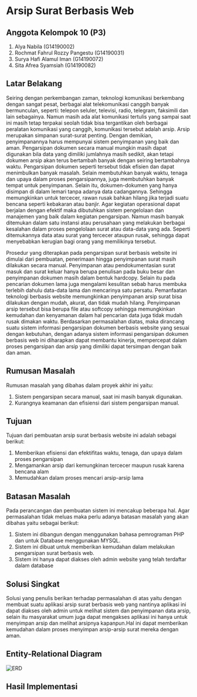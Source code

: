 # Arsip Surat Berbasis Web
## Anggota Kelompok 10 (P3)
1. Alya Nabila (G14190002)
2. Rochmat Fahrul Rozzy Pangestu (G14190031)
3. Surya Hafi Alamul Iman (G14190072)
4. Sita Afrea Syamsiah (G14190082) 

## Latar Belakang
Seiring dengan perkembangan zaman, teknologi komunikasi berkembang dengan sangat pesat, berbagai alat telekomunikasi canggih banyak bermunculan, seperti: telepon seluler, televisi, radio, telegram, faksimili dan lain sebagainya. Namun masih ada alat komunikasi tertulis yang sampai saat ini masih tetap terpakai seolah tidak bisa tergantikan oleh berbagai peralatan komunikasi yang canggih, komunikasi tersebut adalah arsip. Arsip merupakan simpanan surat-surat penting. Dengan demikian, penyimpanannya harus mempunyai sistem penyimpanan yang baik dan aman. Pengarsipan dokumen secara manual mungkin masih dapat digunakan bila data yang dimiliki jumlahnya masih sedikit, akan tetapi dokumen arsip akan terus bertambah banyak dengan seiring bertambahnya waktu. Pengarsipan dokumen seperti tersebut tidak efisien dan dapat menimbulkan banyak masalah. Selain membutuhkan banyak waktu, tenaga dan upaya dalam proses pengarsipannya, juga membutuhkan banyak tempat untuk penyimpanan. Selain itu, dokumen-dokumen yang hanya disimpan di dalam lemari tanpa adanya data cadangannya. Sehingga memungkinkan untuk tercecer, rawan rusak bahkan hilang jika terjadi suatu bencana seperti kebakaran atau banjir. Agar kegiatan operasional dapat berjalan dengan efektif maka dibutuhkan sistem pengelolaan dan manajemen yang baik dalam kegiatan pengarsipan. Namun masih banyak ditemukan dalam satu instansi atau perusahaan yang melakukan berbagai kesalahan dalam proses pengelolaan surat atau data-data yang ada. Seperti ditemukannya data atau surat yang tercecer ataupun rusak, sehingga dapat menyebabkan kerugian bagi orang yang memilikinya tersebut.

Prosedur yang diterapkan pada pengarsipan surat berbasis website ini dimulai dari pembuatan, penerimaan hingga penyimpanan surat masih dilakukan secara manual. Penyimpanan atau pendokumentasian surat masuk dan surat keluar hanya berupa penulisan pada buku besar dan penyimpanan dokumen masih dalam bentuk hardcopy. Selain itu pada pencarian dokumen lama juga mengalami kesulitan sebab harus membuka terlebih dahulu data-data lama dan mencarinya satu persatu. Pemanfaatan teknologi berbasis website memungkinkan penyimpanan arsip surat bisa dilakukan dengan mudah, akurat, dan tidak mudah hilang. Penyimpanan arsip tersebut bisa berupa file atau softcopy sehingga memungkinkan kemudahan dan kenyamanan dalam hal pencarian data juga tidak mudah rusak dimakan waktu. Berdasarkan permasalahan diatas, maka dirancang suatu sistem informasi pengarsipan dokumen berbasis website yang sesuai dengan kebutuhan, dengan adanya sistem informasi pengarsipan dokumen berbasis web ini diharapkan dapat membantu kinerja, mempercepat dalam proses pengarsipan dan arsip yang dimiliki dapat tersimpan dengan baik dan aman. 

## Rumusan Masalah
Rumusan masalah yang dibahas dalam proyek akhir ini yaitu: 
1. Sistem pengarsipan secara manual, saat ini masih banyak digunakan.
2. Kurangnya keamanan dan efisiensi dari sistem pengarsipan manual.

## Tujuan
Tujuan dari pembuatan arsip surat berbasis website ini adalah sebagai berikut:
1. Memberikan efisiensi dan efektifitas waktu, tenaga, dan upaya dalam proses pengarsipan
2. Mengamankan arsip dari kemungkinan tercecer maupun rusak karena bencana alam
3. Memudahkan dalam proses mencari arsip-arsip lama

## Batasan Masalah
Pada perancangan dan pembuatan sistem ini mencakup beberapa hal. Agar permasalahan tidak meluas maka perlu adanya batasan masalah yang akan dibahas yaitu sebagai berikut:  
1. Sistem ini dibangun dengan menggunakan bahasa pemrograman PHP dan untuk Database menggunakan MYSQL.  
2. Sistem ini dibuat untuk memberikan kemudahan dalam melakukan pengarsipan surat berbasis web.  
3. Sistem ini hanya dapat diakses oleh admin website yang telah terdaftar dalam database

## Solusi Singkat
Solusi yang penulis berikan terhadap permasalahan di atas yaitu dengan membuat suatu aplikasi arsip surat berbasis web yang nantinya aplikasi ini dapat diakses oleh admin untuk melihat sistem dan penyimpanan data arsip, selain itu masyarakat umum juga dapat mengakses aplikasi ini hanya untuk menyimpan arsip dan melihat arsipnya kapanpun.Hal ini dapat memberikan kemudahan dalam proses menyimpan arsip-arsip surat mereka dengan aman.

## Entity-Relational Diagram
![ERD](https://user-images.githubusercontent.com/85796311/122155433-2ae28480-ce91-11eb-9090-325b2db28f1a.png)

## Hasil Implementasi
